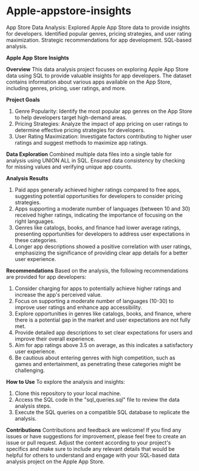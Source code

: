 # Apple-appstore-insights
App Store Data Analysis: Explored Apple App Store data to provide insights for developers. Identified popular genres, pricing strategies, and user rating maximization. Strategic recommendations for app development. SQL-based analysis. 

**Apple App Store Insights**

**Overview**
This data analysis project focuses on exploring Apple App Store data using SQL to provide valuable insights for app developers. The dataset contains information about various apps available on the App Store, including genres, pricing, user ratings, and more.

**Project Goals**
1. Genre Popularity: Identify the most popular app genres on the App Store to help developers target high-demand areas.
2. Pricing Strategies: Analyze the impact of app pricing on user ratings to determine effective pricing strategies for developers.
3. User Rating Maximization: Investigate factors contributing to higher user ratings and suggest methods to maximize app ratings.

**Data Exploration**
Combined multiple data files into a single table for analysis using UNION ALL in SQL.
Ensured data consistency by checking for missing values and verifying unique app counts.


**Analysis Results**
1. Paid apps generally achieved higher ratings compared to free apps, suggesting potential opportunities for developers to consider pricing strategies.
2. Apps supporting a moderate number of languages (between 10 and 30) received higher ratings, indicating the importance of focusing on the right languages.
3. Genres like catalogs, books, and finance had lower average ratings, presenting opportunities for developers to address user expectations in these categories.
4. Longer app descriptions showed a positive correlation with user ratings, emphasizing the significance of providing clear app details for a better user experience.


**Recommendations**
Based on the analysis, the following recommendations are provided for app developers:
1. Consider charging for apps to potentially achieve higher ratings and increase the app's perceived value.
2. Focus on supporting a moderate number of languages (10-30) to improve user ratings and enhance app accessibility.
3. Explore opportunities in genres like catalogs, books, and finance, where there is a potential gap in the market and user expectations are not fully met.
4. Provide detailed app descriptions to set clear expectations for users and improve their overall experience.
5. Aim for app ratings above 3.5 on average, as this indicates a satisfactory user experience.
6. Be cautious about entering genres with high competition, such as games and entertainment, as penetrating these categories might be challenging.


**How to Use**
To explore the analysis and insights:
1. Clone this repository to your local machine.
2. Access the SQL code in the "sql_queries.sql" file to review the data analysis steps.
3. Execute the SQL queries on a compatible SQL database to replicate the analysis.



**Contributions**
Contributions and feedback are welcome! If you find any issues or have suggestions for improvement, please feel free to create an issue or pull request.
Adjust the content according to your project's specifics and make sure to include any relevant details that would be helpful for others to understand and engage with your SQL-based data analysis project on the Apple App Store.




